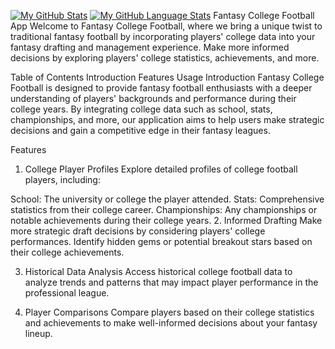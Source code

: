 [![My GitHub Stats](https://github-readme-stats.vercel.app/api/?username=lowercasecap&count_private=true&theme=tokyonight&showicons=true)]()
[![My GitHub Language Stats](https://github-readme-stats.vercel.app/api/top-langs/?username=lowercasecap&langs_count=3&theme=tokyonight)]()
Fantasy College Football App
Welcome to Fantasy College Football, where we bring a unique twist to traditional fantasy football by incorporating players' college data into your fantasy drafting and management experience. Make more informed decisions by exploring players' college statistics, achievements, and more.

Table of Contents
Introduction
Features
Usage
Introduction
Fantasy College Football is designed to provide fantasy football enthusiasts with a deeper understanding of players' backgrounds and performance during their college years. By integrating college data such as school, stats, championships, and more, our application aims to help users make strategic decisions and gain a competitive edge in their fantasy leagues.

Features
1. College Player Profiles
Explore detailed profiles of college football players, including:

School: The university or college the player attended.
Stats: Comprehensive statistics from their college career.
Championships: Any championships or notable achievements during their college years.
2. Informed Drafting
Make more strategic draft decisions by considering players' college performances. Identify hidden gems or potential breakout stars based on their college achievements.

3. Historical Data Analysis
Access historical college football data to analyze trends and patterns that may impact player performance in the professional league.

4. Player Comparisons
Compare players based on their college statistics and achievements to make well-informed decisions about your fantasy lineup.
